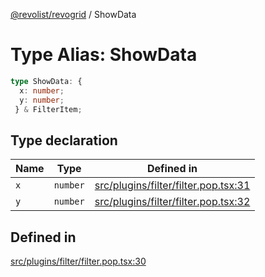 [@revolist/revogrid](README.md) / ShowData

# Type Alias: ShowData

```ts
type ShowData: {
  x: number;
  y: number;
 } & FilterItem;
```

## Type declaration

| Name | Type | Defined in |
| ------ | ------ | ------ |
| `x` | `number` | [src/plugins/filter/filter.pop.tsx:31](https://github.com/revolist/revogrid/blob/08de4537b2052abd86ff4eb5461780401e3c4fcb/src/plugins/filter/filter.pop.tsx#L31) |
| `y` | `number` | [src/plugins/filter/filter.pop.tsx:32](https://github.com/revolist/revogrid/blob/08de4537b2052abd86ff4eb5461780401e3c4fcb/src/plugins/filter/filter.pop.tsx#L32) |

## Defined in

[src/plugins/filter/filter.pop.tsx:30](https://github.com/revolist/revogrid/blob/08de4537b2052abd86ff4eb5461780401e3c4fcb/src/plugins/filter/filter.pop.tsx#L30)
